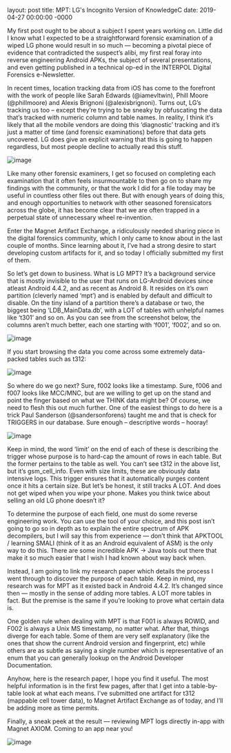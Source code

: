 layout: post
title: MPT: LG's Incognito Version of KnowledgeC
date: 2019-04-27 00:00:00 -0000

My first post ought to be about a subject I spent years working on. Little did I know what I expected to be a straightforward forensic examination of a wiped LG phone would result in so much — becoming a pivotal piece of evidence that contradicted the suspect’s alibi, my first real foray into reverse engineering Android APKs, the subject of several presentations, and even getting published in a technical op-ed in the INTERPOL Digital Forensics e-Newsletter.

In recent times, location tracking data from iOS has come to the forefront with the work of people like Sarah Edwards (@iamevltwin), Phill Moore (@phillmoore) and Alexis Brignoni (@alexisbrignoni). Turns out, LG’s tracking us too – except they’re trying to be sneaky by obfuscating the data that’s tracked with numeric column and table names. In reality, I think it’s likely that all the mobile vendors are doing this ‘diagnostic’ tracking and it’s just a matter of time (and forensic examinations) before that data gets uncovered. LG does give an explicit warning that this is going to happen regardless, but most people decline to actually read this stuff. 

![image](https://user-images.githubusercontent.com/44839768/174482549-71e4e485-9a6d-4c28-88dc-af6db023da66.png)

Like many other forensic examiners, I get so focused on completing each examination that it often feels insurmountable to then go on to share my findings with the community, or that the work I did for a file today may be useful in countless other files out there. But with enough years of doing this, and enough opportunities to network with other seasoned forensicators across the globe, it has become clear that we are often trapped in a perpetual state of unnecessary wheel re-invention.

Enter the Magnet Artifact Exchange, a ridiculously needed sharing piece in the digital forensics community, which I only came to know about in the last couple of months. Since learning about it, I’ve had a strong desire to start developing custom artifacts for it, and so today I officially submitted my first of them.

So let’s get down to business. What is LG MPT? It’s a background service that is mostly invisible to the user that runs on LG-Android devices since atleast Android 4.4.2, and as recent as Android 8. It resides on it’s own partition (cleverly named ‘mpt’) and is enabled by default and difficult to disable. On the tiny island of a partition there’s a database or two, the biggest being ‘LDB_MainData.db’, with a LOT of tables with unhelpful names like ‘t301’ and so on. As you can see from the screenshot below, the columns aren’t much better, each one starting with ‘f001’, ‘f002’, and so on.

![image](https://user-images.githubusercontent.com/44839768/174482566-cf97e3ab-6f1a-4f2c-8c51-28d8269a4c02.png)

If you start browsing the data you come across some extremely data-packed tables such as t312:

![image](https://user-images.githubusercontent.com/44839768/174482570-f76c86c3-1c1c-422e-894e-49fb73f24dfd.png)

So where do we go next? Sure, f002 looks like a timestamp. Sure, f006 and f007 looks like MCC/MNC, but are we willing to get up on the stand and point the finger based on what we THINK data might be? Of course, we need to flesh this out much further. One of the easiest things to do here is a trick Paul Sanderson (@sandersonforens) taught me and that is check for TRIGGERS in our database. Sure enough – descriptive words – hooray! 

![image](https://user-images.githubusercontent.com/44839768/174482574-00cd2b21-3d05-46c8-ae92-c9cb6636252f.png)

Keep in mind, the word ‘limit’ on the end of each of these is describing the trigger whose purpose is to hard-cap the amount of rows in each table. But the former pertains to the table as well. You can’t see t312 in the above list, but it’s gsm_cell_info. Even with size limits, these are obviously data intensive logs. This trigger ensures that it automatically purges content once it hits a certain size. But let’s be honest, it still tracks A LOT. And does not get wiped when you wipe your phone. Makes you think twice about selling an old LG phone doesn’t it?

To determine the purpose of each field, one must do some reverse engineering work. You can use the tool of your choice, and this post isn’t going to go so in depth as to explain the entire spectrum of APK decompilers, but I will say this from experience — don’t think that APKTOOL / learning SMALI (think of it as an Android equivalent of ASM) is the only way to do this. There are some incredible APK -> Java tools out there that make it so much easier that I wish I had known about way back when.

Instead, I am going to link my research paper which details the process I went through to discover the purpose of each table. Keep in mind, my research was for MPT as it existed back in Android 4.4.2. It’s changed since then — mostly in the sense of adding more tables. A LOT more tables in fact. But the premise is the same if you’re looking to prove what certain data is.

One golden rule when dealing with MPT is that F001 is always ROWID, and F002 is always a Unix MS timestamp, no matter what. After that, things diverge for each table. Some of them are very self explanatory (like the ones that show the current Android version and fingerprint, etc) while others are as subtle as saying a single number which is representative of an enum that you can generally lookup on the Android Developer Documentation.

Anyhow, here is the research paper, I hope you find it useful. The most helpful information is in the first few pages, after that I get into a table-by-table look at what each means. I’ve submitted one artifact for t312 (mappable cell tower data), to Magnet Artifact Exchange as of today, and I’ll be adding more as time permits.

Finally, a sneak peek at the result — reviewing MPT logs directly in-app with Magnet AXIOM. Coming to an app near you!

![image](https://user-images.githubusercontent.com/44839768/174482589-69d4d974-adf5-4783-9640-31f3c4b6e2a5.png)
